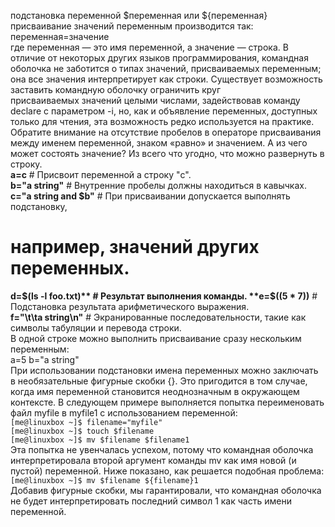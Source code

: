 подстановка переменной $переменная или ${переменная} присваивание значений переменным производится так:  
переменная=значение  
где переменная — это имя переменной, а значение — строка. В отличие от некоторых других языков программирования, командная оболочка не заботится о типах значений, присваиваемых переменным; она все значения интерпретирует как строки. Существует возможность заставить командную оболочку ограничить круг  
присваиваемых значений целыми числами, задействовав команду declare с параметром -i, но, как и объявление переменных, доступных только для чтения, эта возможность редко используется на практике.  
Обратите внимание на отсутствие пробелов в операторе присваивания между именем переменной, знаком «равно» и значением. А из чего может состоять значение? Из всего что угодно, что можно развернуть в строку.  
**a=c** # Присвоит переменной a строку "c".  
**b="a string"** # Внутренние пробелы должны находиться в кавычках.  
**c="a string and $b"** # При присваивании допускается выполнять подстановку,  
# например, значений других переменных.  
**d=$(ls -l foo.txt)** # Результат выполнения команды.  
**e=$((5 \* 7))** # Подстановка результата арифметического выражения.  
**f="\t\ta string\n"** # Экранированные последовательности, такие как символы табуляции и перевода строки.  
В одной строке можно выполнить присваивание сразу нескольким переменным:  
a=5 b="a string"  
При использовании подстановки имена переменных можно заключать в необязательные фигурные скобки {}. Это пригодится в том случае, когда имя переменной становится неоднозначным в окружающем контексте. В следующем примере выполняется попытка переименовать файл myfile в myfile1 с использованием переменной:  
`[me@linuxbox ~]$ filename="myfile"`  
`[me@linuxbox ~]$ touch $filename`  
`[me@linuxbox ~]$ mv $filename $filename1`  
Эта попытка не увенчалась успехом, потому что командная оболочка интерпретировала второй аргумент команды mv как имя новой (и пустой) переменной. Ниже показано, как решается подобная проблема:  
`[me@linuxbox ~]$ mv $filename ${filename}1`  
Добавив фигурные скобки, мы гарантировали, что командная оболочка не будет интерпретировать последний символ 1 как часть имени переменной.

